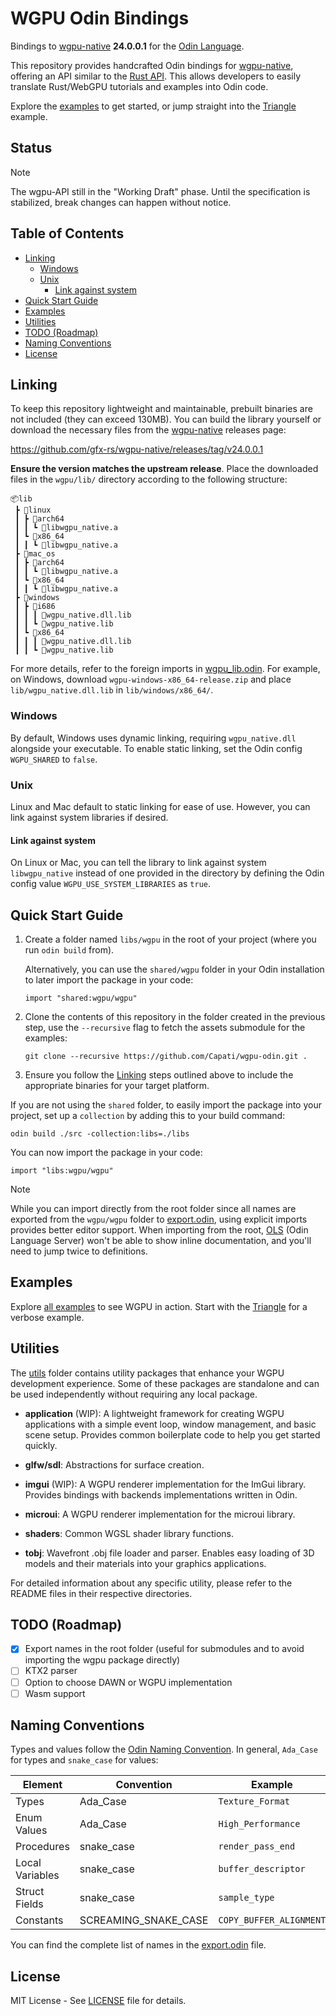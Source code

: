 # WGPU Odin Bindings

Bindings to [wgpu-native][] **24.0.0.1** for the [Odin Language][].

This repository provides handcrafted Odin bindings for [wgpu-native][], offering an API similar to
the [Rust API](https://docs.rs/wgpu/latest/wgpu/). This allows developers to easily translate
Rust/WebGPU tutorials and examples into Odin code.

Explore the [examples](./examples) to get started, or jump straight into the
[Triangle](./examples/triangle/triangle.odin) example.

## Status

> [!NOTE]
> The wgpu-API still in the "Working Draft" phase. Until the specification is stabilized, break
> changes can happen without notice.

## Table of Contents

- [Linking](#linking)
  - [Windows](#windows)
  - [Unix](#unix)
    - [Link against system](#link-against-system)
- [Quick Start Guide](#quick-start-guide)
- [Examples](#examples)
- [Utilities](#utilities)
- [TODO (Roadmap)](#todo-roadmap)
- [Naming Conventions](#naming-conventions)
- [License](#license)

## Linking

To keep this repository lightweight and maintainable, prebuilt binaries are not included (they can
exceed 130MB). You can build the library yourself or download the necessary files from the
[wgpu-native][] releases page:

<https://github.com/gfx-rs/wgpu-native/releases/tag/v24.0.0.1>

**Ensure the version matches the upstream release**. Place the downloaded files in the `wgpu/lib/`
directory according to the following structure:

```text
📦lib
 ┣ 📂linux
 ┃ ┣ 📂arch64
 ┃ ┃ ┗ 📜libwgpu_native.a
 ┃ ┗ 📂x86_64
 ┃ ┃ ┗ 📜libwgpu_native.a
 ┣ 📂mac_os
 ┃ ┣ 📂arch64
 ┃ ┃ ┗ 📜libwgpu_native.a
 ┃ ┗ 📂x86_64
 ┃ ┃ ┗ 📜libwgpu_native.a
 ┣ 📂windows
 ┃ ┣ 📂i686
 ┃ ┃ ┃ 📜wgpu_native.dll.lib
 ┃ ┃ ┗ 📜wgpu_native.lib
 ┃ ┗ 📂x86_64
 ┃ ┃ ┃ 📜wgpu_native.dll.lib
 ┃ ┃ ┗ 📜wgpu_native.lib
```

For more details, refer to the foreign imports in [wgpu_lib.odin](./wgpu/wgpu_lib.odin). For
example, on Windows, download `wgpu-windows-x86_64-release.zip` and place `lib/wgpu_native.dll.lib`
in `lib/windows/x86_64/`.

### Windows

By default, Windows uses dynamic linking, requiring `wgpu_native.dll` alongside your executable. To
enable static linking, set the Odin config `WGPU_SHARED` to `false`.

### Unix

Linux and Mac default to static linking for ease of use. However, you can link against system
libraries if desired.

#### Link against system

On Linux or Mac, you can tell the library to link against system `libwgpu_native` instead of one
provided in the directory by defining the Odin config value `WGPU_USE_SYSTEM_LIBRARIES` as `true`.

## Quick Start Guide

1. Create a folder named `libs/wgpu` in the root of your project (where you run `odin build` from).

    Alternatively, you can use the `shared/wgpu` folder in your Odin installation to later
    import the package in your code:

    ```odin
    import "shared:wgpu/wgpu"
    ```

2. Clone the contents of this repository in the folder created in the previous step, use the
`--recursive` flag to fetch the assets submodule for the examples:

    ```shell
    git clone --recursive https://github.com/Capati/wgpu-odin.git .
    ```

3. Ensure you follow the [Linking](#linking) steps outlined above to include the appropriate
binaries for your target platform.

If you are not using the `shared` folder, to easily import the package into your project, set up a
`collection` by adding this to your build command:

```shell
odin build ./src -collection:libs=./libs
```

You can now import the package in your code:

```odin
import "libs:wgpu/wgpu"
```

> [!NOTE]
> While you can import directly from the root folder since all names are exported from the
> `wgpu/wgpu` folder to [export.odin](./export.odin), using explicit imports provides better editor
> support. When importing from the root, [OLS][] (Odin Language Server) won't be able to show inline
> documentation, and you'll need to jump twice to definitions.

## Examples

Explore [all examples](./examples) to see WGPU in action. Start with the
[Triangle](./examples/triangle/triangle.odin) for a verbose example.

## Utilities

The [utils](./utils/) folder contains utility packages that enhance your WGPU development
experience. Some of these packages are standalone and can be used independently without requiring
any local package.

- **application** (WIP): A lightweight framework for creating WGPU applications with a simple event
  loop, window management, and basic scene setup. Provides common boilerplate code to help you get
  started quickly.

- **glfw/sdl**: Abstractions for surface creation.

- **imgui** (WIP): A WGPU renderer implementation for the ImGui library. Provides bindings with
  backends implementations written in Odin.

- **microui**: A WGPU renderer implementation for the microui library.

- **shaders**: Common WGSL shader library functions.

- **tobj**: Wavefront .obj file loader and parser. Enables easy loading of 3D models and their
  materials into your graphics applications.

For detailed information about any specific utility, please refer to the README files in their
respective directories.

## TODO (Roadmap)

- [x] Export names in the root folder (useful for submodules and to avoid importing the wgpu package
  directly)
- [ ] KTX2 parser
- [ ] Option to choose DAWN or WGPU implementation
- [ ] Wasm support

## Naming Conventions

Types and values follow the [Odin Naming Convention][]. In general, `Ada_Case` for types and
`snake_case` for values:

| Element           | Convention           | Example                 |
|-------------------|----------------------|-------------------------|
| Types             | Ada_Case             | `Texture_Format`        |
| Enum Values       | Ada_Case             | `High_Performance`      |
| Procedures        | snake_case           | `render_pass_end`       |
| Local Variables   | snake_case           | `buffer_descriptor`     |
| Struct Fields     | snake_case           | `sample_type`           |
| Constants         | SCREAMING_SNAKE_CASE | `COPY_BUFFER_ALIGNMENT` |

You can find the complete list of names in the [export.odin](./export.odin) file.

## License

MIT License - See [LICENSE](./LICENSE) file for details.

[wgpu-native]: https://github.com/gfx-rs/wgpu-native
[Odin Language]: https://odin-lang.org/
[Odin Naming Convention]: https://github.com/odin-lang/Odin/wiki/Naming-Convention
[OLS]: https://github.com/DanielGavin/ols
